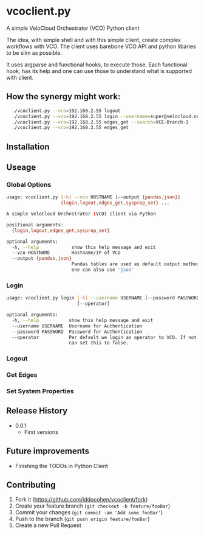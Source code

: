 # vcoclient.py 

A simple VeloCloud Orchestrator (VCO) Python client

The idea, with simple shell and with this simple client, create complex workflows with VCO.
The client uses barebone VCO API and python libaries to be slim as possible.

It uses argparse and functional hooks, to execute those. Each functional hook, has its help and one can use those to understand what is supported with client.

## How the synergy might work:
```sh
  ./vcoclient.py --vco=192.168.2.55 logout
  ./vcoclient.py --vco=192.168.2.55 login --username=super@velocloud.net --password=VeloCloud123
  ./vcoclient.py --vco=192.168.2.55 edges_get --search=VCE-Branch-1
  ./vcoclient.py --vco=192.168.2.55 edges_get
```

## Installation

## Useage
### Global Options
```sh
usage: vcoclient.py [-h] --vco HOSTNAME [--output {pandas,json}]
                    {login,logout,edges_get,sysprop_set} ...

A simple VeloCloud Orchestrator (VCO) client via Python

positional arguments:
  {login,logout,edges_get,sysprop_set}

optional arguments:
  -h, --help            show this help message and exit
  --vco HOSTNAME        Hostname/IP of VCO
  --output {pandas,json}
                        Pandas tables are used as default output method but
                        one can also use 'json'
```

### Login 
```sh
usage: vcoclient.py login [-h] --username USERNAME [--password PASSWORD]
                          [--operator]

optional arguments:
  -h, --help           show this help message and exit
  --username USERNAME  Username for Authentication
  --password PASSWORD  Password for Authentication
  --operator           Per default we login as operator to VCO. If not, one
                       can set this to false.
```
### Logout
### Get Edges
### Set System Properties

## Release History

* 0.0.1
    * First versions

## Future improvements

* Finishing the TODOs in Python Client 

## Contributing

1. Fork it (<https://github.com/iddocohen/vcoclient/fork>)
2. Create your feature branch (`git checkout -b feature/fooBar`)
3. Commit your changes (`git commit -am 'Add some fooBar'`)
4. Push to the branch (`git push origin feature/fooBar`)
5. Create a new Pull Request

<!-- Markdown link & img dfn's -->
[wiki]: https://github.com/iddocohen/vcoclient/wiki
